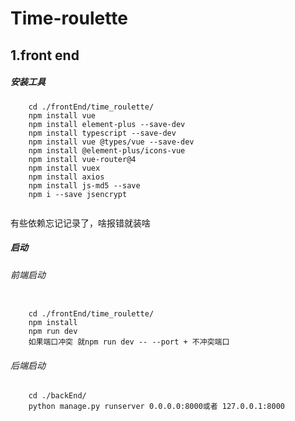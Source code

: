 # Time-roulette

## 1.front end
##### 安装工具
```
    cd ./frontEnd/time_roulette/
    npm install vue
    npm install element-plus --save-dev
    npm install typescript --save-dev
    npm install vue @types/vue --save-dev
    npm install @element-plus/icons-vue
    npm install vue-router@4
    npm install vuex 
    npm install axios
    npm install js-md5 --save
    npm i --save jsencrypt


```
有些依赖忘记记录了，啥报错就装啥
##### 启动
###### 前端启动
```
    
    cd ./frontEnd/time_roulette/
    npm install
    npm run dev
    如果端口冲突 就npm run dev -- --port + 不冲突端口

```

###### 后端启动
```
    cd ./backEnd/
    python manage.py runserver 0.0.0.0:8000或者 127.0.0.1:8000
```








